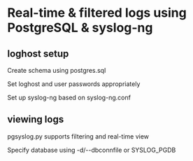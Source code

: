 # Real-time & filtered logs using PostgreSQL & syslog-ng

## loghost setup

Create schema using postgres.sql

Set loghost and user passwords appropriately

Set up syslog-ng based on syslog-ng.conf

## viewing logs

pgsyslog.py supports filtering and real-time view

Specify database using -d/--dbconnfile or SYSLOG_PGDB

